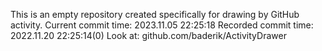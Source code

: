 This is an empty repository created specifically for drawing by GitHub activity.
Current commit time: 2023.11.05 22:25:18
Recorded commit time: 2022.11.20 22:25:14(0)
Look at: github.com/baderik/ActivityDrawer
